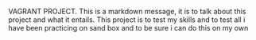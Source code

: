 VAGRANT PROJECT.
This is a markdown message, it is to talk about this project and what it entails.
This project is to test my skills and to test all i have been practicing on sand box and to be sure i can do this on my own
